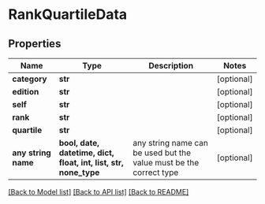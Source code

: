 # RankQuartileData


## Properties
Name | Type | Description | Notes
------------ | ------------- | ------------- | -------------
**category** | **str** |  | [optional] 
**edition** | **str** |  | [optional] 
**self** | **str** |  | [optional] 
**rank** | **str** |  | [optional] 
**quartile** | **str** |  | [optional] 
**any string name** | **bool, date, datetime, dict, float, int, list, str, none_type** | any string name can be used but the value must be the correct type | [optional]

[[Back to Model list]](../README.md#documentation-for-models) [[Back to API list]](../README.md#documentation-for-api-endpoints) [[Back to README]](../README.md)


